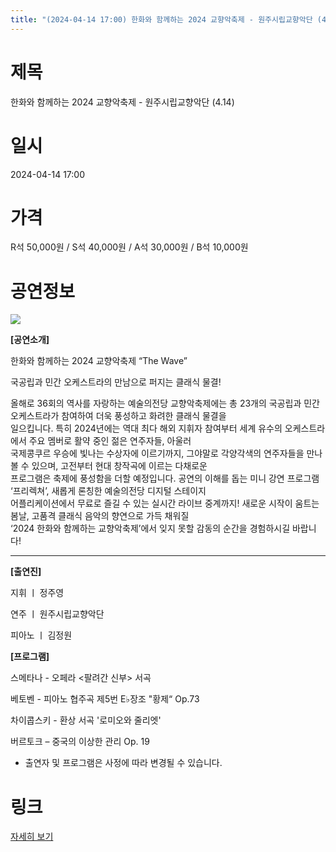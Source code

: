 ```yaml
---
title: "(2024-04-14 17:00) 한화와 함께하는 2024 교향악축제 - 원주시립교향악단 (4.14)"
---
```


# 제목
한화와 함께하는 2024 교향악축제 - 원주시립교향악단 (4.14)

# 일시
2024-04-14 17:00

# 가격
R석 50,000원 / S석 40,000원 / A석 30,000원 / B석 10,000원

# 공연정보
![](https://center.sac.or.kr/SAC/File/RentConfirm/editor/da4d465c-975f-4e8e-b111-82ad1b050042)    
    
**[공연소개]**  
  
한화와 함께하는 2024 교향악축제 “The Wave”  
  
국공립과 민간 오케스트라의 만남으로 퍼지는 클래식 물결!  
  
올해로 36회의 역사를 자랑하는 예술의전당 교향악축제에는 총 23개의 국공립과 민간 오케스트라가 참여하여 더욱 풍성하고 화려한 클래식 물결을  
일으킵니다. 특히 2024년에는 역대 최다 해외 지휘자 참여부터 세계 유수의 오케스트라에서 주요 멤버로 활약 중인 젊은 연주자들, 아울러  
국제콩쿠르 우승에 빛나는 수상자에 이르기까지, 그야말로 각양각색의 연주자들을 만나볼 수 있으며, 고전부터 현대 창작곡에 이르는 다채로운  
프로그램은 축제에 풍성함을 더할 예정입니다. 공연의 이해를 돕는 미니 강연 프로그램 ‘프리렉쳐’, 새롭게 론칭한 예술의전당 디지털 스테이지  
어플리케이션에서 무료로 즐길 수 있는 실시간 라이브 중계까지! 새로운 시작이 움트는 봄날, 고품격 클래식 음악의 향연으로 가득 채워질  
‘2024 한화와 함께하는 교향악축제’에서 잊지 못할 감동의 순간을 경험하시길 바랍니다!  
  
****  
  
**[출연진]**  
  
지휘 ㅣ 정주영  
  
연주 ㅣ 원주시립교향악단  
  
피아노 ㅣ 김정원  
  
**[프로그램]**  
  
스메타나 - 오페라 <팔려간 신부> 서곡  
  
베토벤 - 피아노 협주곡 제5번 E♭장조 "황제“ Op.73  
  
차이콥스키 - 환상 서곡 '로미오와 줄리엣'  
  
버르토크 – 중국의 이상한 관리 Op. 19  
  
* 출연자 및 프로그램은 사정에 따라 변경될 수 있습니다.  
  


# 링크
[자세히 보기](https://www.sac.or.kr/site/main/show/show_view?SN=60231 "https://www.sac.or.kr/site/main/show/show_view?SN=60231")
